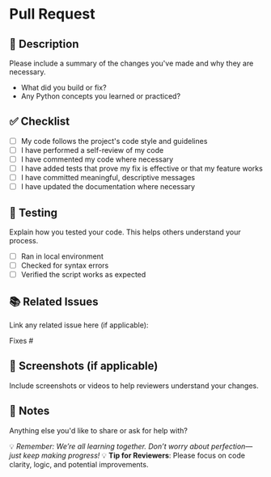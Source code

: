 # Pull Request

## 📝 Description

Please include a summary of the changes you've made and why they are necessary.

- What did you build or fix?
- Any Python concepts you learned or practiced?

## ✅ Checklist

- [ ] My code follows the project's code style and guidelines
- [ ] I have performed a self-review of my code
- [ ] I have commented my code where necessary
- [ ] I have added tests that prove my fix is effective or that my feature works
- [ ] I have committed meaningful, descriptive messages
- [ ] I have updated the documentation where necessary

## 🧪 Testing

Explain how you tested your code. This helps others understand your process.

- [ ] Ran in local environment
- [ ] Checked for syntax errors
- [ ] Verified the script works as expected

## 📚 Related Issues

Link any related issue here (if applicable):

Fixes #

## 📸 Screenshots (if applicable)

Include screenshots or videos to help reviewers understand your changes.

## 🙌 Notes

Anything else you'd like to share or ask for help with?


💡 *Remember: We’re all learning together. Don’t worry about perfection—just keep making progress!*
💡 **Tip for Reviewers**: Please focus on code clarity, logic, and potential improvements.